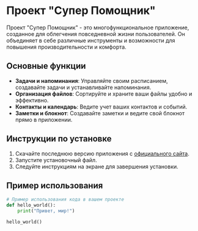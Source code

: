 # Проект "Супер Помощник"

Проект "Супер Помощник" - это многофункциональное приложение, созданное для облегчения повседневной жизни пользователей. Он объединяет в себе различные инструменты и возможности для повышения производительности и комфорта.

## Основные функции

- **Задачи и напоминания**: Управляйте своим расписанием, создавайте задачи и устанавливайте напоминания.
- **Организация файлов**: Сортируйте и храните ваши файлы удобно и эффективно.
- **Контакты и календарь**: Ведите учет ваших контактов и событий.
- **Заметки и блокнот**: Создавайте заметки и ведите свой блокнот прямо в приложении.

## Инструкции по установке

1. Скачайте последнюю версию приложения с [официального сайта](https://super-pomoshchnik.com).
2. Запустите установочный файл.
3. Следуйте инструкциям на экране для завершения установки.

## Пример использования

```python
# Пример использования кода в вашем проекте
def hello_world():
    print("Привет, мир!")

hello_world()
